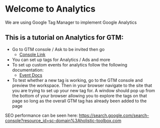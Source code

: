 # Welcome to Analytics

We are using Google Tag Manager to implement Google Analytics

## This is a tutorial on Analytics for GTM:

- Go to GTM console / Ask to be invited then go
	- [Console Link](https://tagmanager.google.com/#/container/accounts/6000591786/containers/30658965/workspaces/3)
- You can set up tags for Analytics / Ads and more
- To set up custom events for analytics follow the following documentation:
	- [Event Docs](https://support.google.com/tagmanager/answer/6106716?hl=en&ref_topic=6333310)
- To test whether a new tag is working, go to the GTM console and preview the workspace. Then in your browser navigate to the site that you are trying to set up your new tag for. A window should pop up from the bottom of your browser allowing you to explore the tags on that page so long as the overall GTM tag has already been added to the page

SEO performance can be seen here: https://search.google.com/search-console?resource_id=sc-domain%3Aholistic-toolbox.com
